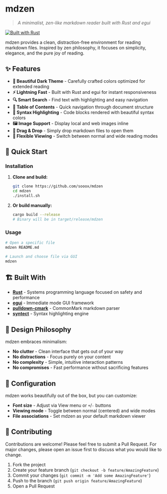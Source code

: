 # mdzen

> *A minimalist, zen-like markdown reader built with Rust and egui*

[![Built with Rust](https://img.shields.io/badge/built%20with-Rust-dea584.svg?logo=rust)](https://www.rust-lang.org/)

mdzen provides a clean, distraction-free environment for reading markdown files. Inspired by zen philosophy, it focuses on simplicity, elegance, and the pure joy of reading.

## ✨ Features

- **🎨 Beautiful Dark Theme** - Carefully crafted colors optimized for extended reading
- **⚡ Lightning Fast** - Built with Rust and egui for instant responsiveness  
- **🔍 Smart Search** - Find text with highlighting and easy navigation
- **📑 Table of Contents** - Quick navigation through document structure
- **🎯 Syntax Highlighting** - Code blocks rendered with beautiful syntax colors
- **🖼️ Image Support** - Display local and web images inline
- **📱 Drag & Drop** - Simply drop markdown files to open them
- **🔧 Flexible Viewing** - Switch between normal and wide reading modes

## 🚀 Quick Start

### Installation

1. **Clone and build:**
   ```bash
   git clone https://github.com/sooox/mdzen
   cd mdzen
   ./install.sh
   ```

2. **Or build manually:**
   ```bash
   cargo build --release
   # Binary will be in target/release/mdzen
   ```

### Usage

```bash
# Open a specific file
mdzen README.md

# Launch and choose file via GUI
mdzen
```

## 🏗️ Built With

- **[Rust](https://www.rust-lang.org/)** - Systems programming language focused on safety and performance
- **[egui](https://github.com/emilk/egui)** - Immediate mode GUI framework  
- **[pulldown-cmark](https://github.com/raphlinus/pulldown-cmark)** - CommonMark markdown parser
- **[syntect](https://github.com/trishume/syntect)** - Syntax highlighting engine

## 🎯 Design Philosophy

mdzen embraces minimalism:

- **No clutter** - Clean interface that gets out of your way
- **No distractions** - Focus purely on your content
- **No complexity** - Simple, intuitive interaction patterns
- **No compromises** - Fast performance without sacrificing features

## 🔧 Configuration

mdzen works beautifully out of the box, but you can customize:

- **Font size** - Adjust via View menu or `+`/`-` buttons
- **Viewing mode** - Toggle between normal (centered) and wide modes
- **File associations** - Set mdzen as your default markdown viewer

## 🤝 Contributing

Contributions are welcome! Please feel free to submit a Pull Request. For major changes, please open an issue first to discuss what you would like to change.

1. Fork the project
2. Create your feature branch (`git checkout -b feature/AmazingFeature`)
3. Commit your changes (`git commit -m 'Add some AmazingFeature'`)
4. Push to the branch (`git push origin feature/AmazingFeature`)
5. Open a Pull Request
